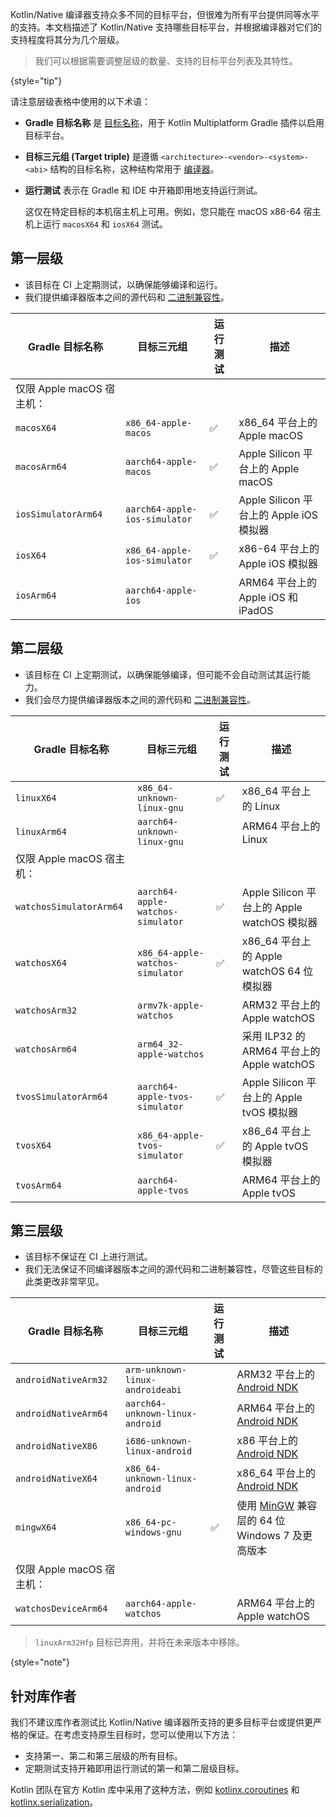[//]: # (title: Kotlin/Native 目标支持)

Kotlin/Native 编译器支持众多不同的目标平台，但很难为所有平台提供同等水平的支持。本文档描述了 Kotlin/Native 支持哪些目标平台，并根据编译器对它们的支持程度将其分为几个层级。

> 我们可以根据需要调整层级的数量、支持的目标平台列表及其特性。
> 
{style="tip"}

请注意层级表格中使用的以下术语：

*   **Gradle 目标名称** 是 [目标名称](https://www.jetbrains.com/help/kotlin-multiplatform-dev/multiplatform-dsl-reference.html#targets)，用于 Kotlin Multiplatform Gradle 插件以启用目标平台。
*   **目标三元组 (Target triple)** 是遵循 `<architecture>-<vendor>-<system>-<abi>` 结构的目标名称，这种结构常用于 [编译器](https://clang.llvm.org/docs/CrossCompilation.html#target-triple)。
*   **运行测试** 表示在 Gradle 和 IDE 中开箱即用地支持运行测试。

    这仅在特定目标的本机宿主机上可用。例如，您只能在 macOS x86-64 宿主机上运行 `macosX64` 和 `iosX64` 测试。

## 第一层级

*   该目标在 CI 上定期测试，以确保能够编译和运行。
*   我们提供编译器版本之间的源代码和 [二进制兼容性](https://youtrack.jetbrains.com/issue/KT-42293)。

| Gradle 目标名称         | 目标三元组                    | 运行测试 | 描述                             |
|-------------------------|-------------------------------|--------|----------------------------------|
| 仅限 Apple macOS 宿主机： |                               |        |                                  |
| `macosX64`              | `x86_64-apple-macos`          | ✅      | x86_64 平台上的 Apple macOS       |
| `macosArm64`            | `aarch64-apple-macos`         | ✅      | Apple Silicon 平台上的 Apple macOS |
| `iosSimulatorArm64`     | `aarch64-apple-ios-simulator` | ✅      | Apple Silicon 平台上的 Apple iOS 模拟器 |
| `iosX64`                | `x86_64-apple-ios-simulator`  | ✅      | x86-64 平台上的 Apple iOS 模拟器   |
| `iosArm64`              | `aarch64-apple-ios`           |        | ARM64 平台上的 Apple iOS 和 iPadOS |

## 第二层级

*   该目标在 CI 上定期测试，以确保能够编译，但可能不会自动测试其运行能力。
*   我们会尽力提供编译器版本之间的源代码和 [二进制兼容性](https://youtrack.jetbrains.com/issue/KT-42293)。

| Gradle 目标名称         | 目标三元组                        | 运行测试 | 描述                               |
|-------------------------|-----------------------------------|--------|------------------------------------|
| `linuxX64`              | `x86_64-unknown-linux-gnu`        | ✅      | x86_64 平台上的 Linux              |
| `linuxArm64`            | `aarch64-unknown-linux-gnu`       |        | ARM64 平台上的 Linux               |
| 仅限 Apple macOS 宿主机： |                                   |        |                                    |
| `watchosSimulatorArm64` | `aarch64-apple-watchos-simulator` | ✅      | Apple Silicon 平台上的 Apple watchOS 模拟器 |
| `watchosX64`            | `x86_64-apple-watchos-simulator`  | ✅      | x86_64 平台上的 Apple watchOS 64 位模拟器 |
| `watchosArm32`          | `armv7k-apple-watchos`            |        | ARM32 平台上的 Apple watchOS       |
| `watchosArm64`          | `arm64_32-apple-watchos`          |        | 采用 ILP32 的 ARM64 平台上的 Apple watchOS |
| `tvosSimulatorArm64`    | `aarch64-apple-tvos-simulator`    | ✅      | Apple Silicon 平台上的 Apple tvOS 模拟器 |
| `tvosX64`               | `x86_64-apple-tvos-simulator`     | ✅      | x86_64 平台上的 Apple tvOS 模拟器   |
| `tvosArm64`             | `aarch64-apple-tvos`              |        | ARM64 平台上的 Apple tvOS          |

## 第三层级

*   该目标不保证在 CI 上进行测试。
*   我们无法保证不同编译器版本之间的源代码和二进制兼容性，尽管这些目标的此类更改非常罕见。

| Gradle 目标名称         | 目标三元组                      | 运行测试 | 描述                                       |
|-------------------------|---------------------------------|--------|--------------------------------------------|
| `androidNativeArm32`    | `arm-unknown-linux-androideabi` |        | ARM32 平台上的 [Android NDK](https://developer.android.com/ndk) |
| `androidNativeArm64`    | `aarch64-unknown-linux-android` |        | ARM64 平台上的 [Android NDK](https://developer.android.com/ndk) |
| `androidNativeX86`      | `i686-unknown-linux-android`    |        | x86 平台上的 [Android NDK](https://developer.android.com/ndk)   |
| `androidNativeX64`      | `x86_64-unknown-linux-android`  |        | x86_64 平台上的 [Android NDK](https://developer.android.com/ndk) |
| `mingwX64`              | `x86_64-pc-windows-gnu`         | ✅      | 使用 [MinGW](https://www.mingw-w64.org) 兼容层的 64 位 Windows 7 及更高版本 |
| 仅限 Apple macOS 宿主机： |                                 |        |                                            |
| `watchosDeviceArm64`    | `aarch64-apple-watchos`         |        | ARM64 平台上的 Apple watchOS               |

> `linuxArm32Hfp` 目标已弃用，并将在未来版本中移除。
> 
{style="note"}

## 针对库作者

我们不建议库作者测试比 Kotlin/Native 编译器所支持的更多目标平台或提供更严格的保证。在考虑支持原生目标时，您可以使用以下方法：

*   支持第一、第二和第三层级的所有目标。
*   定期测试支持开箱即用运行测试的第一和第二层级目标。

Kotlin 团队在官方 Kotlin 库中采用了这种方法，例如 [kotlinx.coroutines](coroutines-guide.md) 和 [kotlinx.serialization](serialization.md)。